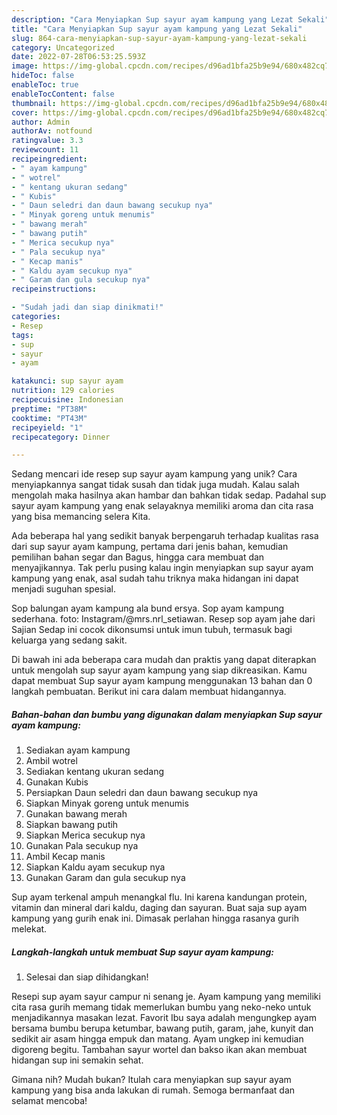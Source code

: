 ```yaml
---
description: "Cara Menyiapkan Sup sayur ayam kampung yang Lezat Sekali"
title: "Cara Menyiapkan Sup sayur ayam kampung yang Lezat Sekali"
slug: 864-cara-menyiapkan-sup-sayur-ayam-kampung-yang-lezat-sekali
category: Uncategorized
date: 2022-07-28T06:53:25.593Z
image: https://img-global.cpcdn.com/recipes/d96ad1bfa25b9e94/680x482cq70/sup-sayur-ayam-kampung-foto-resep-utama.jpg
hideToc: false
enableToc: true
enableTocContent: false
thumbnail: https://img-global.cpcdn.com/recipes/d96ad1bfa25b9e94/680x482cq70/sup-sayur-ayam-kampung-foto-resep-utama.jpg
cover: https://img-global.cpcdn.com/recipes/d96ad1bfa25b9e94/680x482cq70/sup-sayur-ayam-kampung-foto-resep-utama.jpg
author: Admin
authorAv: notfound
ratingvalue: 3.3
reviewcount: 11
recipeingredient:
- " ayam kampung"
- " wotrel"
- " kentang ukuran sedang"
- " Kubis"
- " Daun seledri dan daun bawang secukup nya"
- " Minyak goreng untuk menumis"
- " bawang merah"
- " bawang putih"
- " Merica secukup nya"
- " Pala secukup nya"
- " Kecap manis"
- " Kaldu ayam secukup nya"
- " Garam dan gula secukup nya"
recipeinstructions:

- "Sudah jadi dan siap dinikmati!"
categories:
- Resep
tags:
- sup
- sayur
- ayam

katakunci: sup sayur ayam 
nutrition: 129 calories
recipecuisine: Indonesian
preptime: "PT38M"
cooktime: "PT43M"
recipeyield: "1"
recipecategory: Dinner

---
```





Sedang mencari ide resep sup sayur ayam kampung yang unik? Cara menyiapkannya sangat tidak susah dan tidak juga mudah. Kalau salah mengolah maka hasilnya akan hambar dan bahkan tidak sedap. Padahal sup sayur ayam kampung yang enak selayaknya memiliki aroma dan cita rasa yang bisa memancing selera Kita.





Ada beberapa hal yang sedikit banyak berpengaruh terhadap kualitas rasa dari sup sayur ayam kampung, pertama dari jenis bahan, kemudian pemilihan bahan segar dan Bagus, hingga cara membuat dan menyajikannya. Tak perlu pusing kalau ingin menyiapkan sup sayur ayam kampung yang enak,      asal sudah tahu triknya maka hidangan ini dapat menjadi suguhan spesial.














Sop balungan ayam kampung ala bund ersya. Sop ayam kampung sederhana. foto: Instagram/@mrs.nrl_setiawan. Resep sop ayam jahe dari Sajian Sedap ini cocok dikonsumsi untuk imun tubuh, termasuk bagi keluarga yang sedang sakit.






Di bawah ini ada beberapa cara mudah dan praktis yang dapat diterapkan untuk mengolah sup sayur ayam kampung yang siap dikreasikan. Kamu dapat membuat Sup sayur ayam kampung menggunakan 13 bahan dan 0 langkah pembuatan. Berikut ini cara dalam membuat hidangannya.

<!--inarticleads1-->

##### Bahan-bahan dan bumbu yang digunakan dalam menyiapkan Sup sayur ayam kampung:

1. Sediakan  ayam kampung
1. Ambil  wotrel
1. Sediakan  kentang ukuran sedang
1. Gunakan  Kubis
1. Persiapkan  Daun seledri dan daun bawang secukup nya
1. Siapkan  Minyak goreng untuk menumis
1. Gunakan  bawang merah
1. Siapkan  bawang putih
1. Siapkan  Merica secukup nya
1. Gunakan  Pala secukup nya
1. Ambil  Kecap manis
1. Siapkan  Kaldu ayam secukup nya
1. Gunakan  Garam dan gula secukup nya


Sup ayam terkenal ampuh menangkal flu. Ini karena kandungan protein, vitamin dan mineral dari kaldu, daging dan sayuran. Buat saja sup ayam kampung yang gurih enak ini. Dimasak perlahan hingga rasanya gurih melekat. 

<!--inarticleads2-->

##### Langkah-langkah untuk membuat Sup sayur ayam kampung:


1. Selesai dan siap dihidangkan!

Resepi sup ayam sayur campur ni senang je. Ayam kampung yang memiliki cita rasa gurih memang tidak memerlukan bumbu yang neko-neko untuk menjadikannya masakan lezat. Favorit Ibu saya adalah mengungkep ayam bersama bumbu berupa ketumbar, bawang putih, garam, jahe, kunyit dan sedikit air asam hingga empuk dan matang. Ayam ungkep ini kemudian digoreng begitu. Tambahan sayur wortel dan bakso ikan akan membuat hidangan sup ini semakin sehat. 

Gimana nih? Mudah bukan? Itulah cara menyiapkan sup sayur ayam kampung yang bisa anda lakukan di rumah. Semoga bermanfaat dan selamat mencoba!

